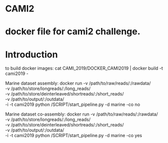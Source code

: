 # CAMI2
# docker file for cami2 challenge.

# Introduction 
to build docker images:
cat CAMI_2019/DOCKER_CAMI2019 | docker build  -t cami2019 -

Marine dataset assembly:
docker run -v /path/to/raw/reads/:/rawdata/ \
-v /path/to/store/longreads/:/long_reads/ \
-v /path/to/store/deinterleaved/shortreads/:/short_reads/ \
-v /path/to/output/:/outdata/ \
-i -t cami2019 python /SCRIPT/start_pipeline.py -d marine -co no

Marine dataset co-assembly:
docker run -v /path/to/raw/reads/:/rawdata/ \
-v /path/to/store/longreads/:/long_reads/ \
-v /path/to/store/deinterleaved/shortreads/:/short_reads/ \
-v /path/to/output/:/outdata/ \
-i -t cami2019 python /SCRIPT/start_pipeline.py -d marine -co yes

